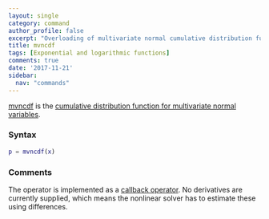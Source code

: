 ```yaml
---
layout: single
category: command
author_profile: false
excerpt: "Overloading of multivariate normal cumulative distribution function"
title: mvncdf
tags: [Exponential and logarithmic functions]
comments: true
date: '2017-11-21'
sidebar:
  nav: "commands"
---
```


[mvncdf](/command/mvncdf) is the [cumulative distribution function for multivariate normal variables](https://en.wikipedia.org/wiki/Multivariate_normal_distribution#Cumulative_distribution_function).

### Syntax
````matlab
p = mvncdf(x)
````

### Comments

The operator  is implemented as a [callback operator](/tutorial/nonlinearoperatorscallback). No derivatives are currently supplied, which means the nonlinear solver has to estimate these using differences.
